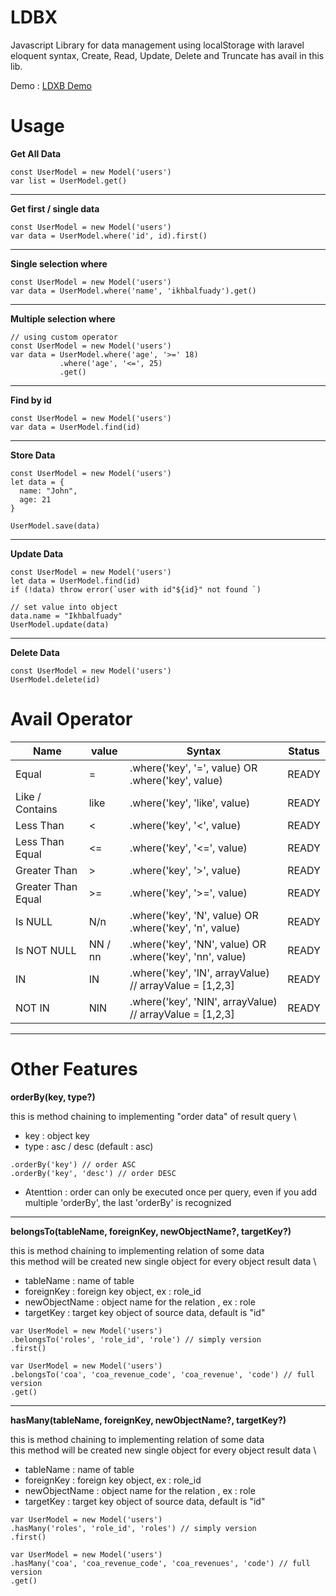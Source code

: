 # LDBX
Javascript Library for data management using localStorage with laravel eloquent syntax,
Create, Read, Update, Delete and Truncate has avail in this lib.

Demo : [LDXB Demo](https://ldbx.sopeus.com)

# Usage

**Get All Data**

```
const UserModel = new Model('users')
var list = UserModel.get()

```
___


**Get first / single data**

```
const UserModel = new Model('users')
var data = UserModel.where('id', id).first()

```
___

**Single selection where**

```
const UserModel = new Model('users')
var data = UserModel.where('name', 'ikhbalfuady').get()

```
___

**Multiple selection where**

```
// using custom operator
const UserModel = new Model('users')
var data = UserModel.where('age', '>=' 18)
           .where('age', '<=', 25)
           .get()

```
___

**Find by id**

```
const UserModel = new Model('users')
var data = UserModel.find(id)

```
___


**Store Data**

```
const UserModel = new Model('users')
let data = {
  name: "John",
  age: 21
}

UserModel.save(data)

```
___

**Update Data**

```
const UserModel = new Model('users')
let data = UserModel.find(id)
if (!data) throw error(`user with id"${id}" not found `)

// set value into object
data.name = "Ikhbalfuady"
UserModel.update(data)

```
___

**Delete Data**

```
const UserModel = new Model('users')
UserModel.delete(id)

```


# Avail Operator
| Name               | value   | Syntax                                                    | Status      |
|--------------------|---------|-----------------------------------------------------------|-------------|
| Equal              | =       | .where('key', '=', value) OR .where('key', value)         | READY       |
| Like / Contains    | like    | .where('key', 'like', value)                              | READY       |
| Less Than          | <       | .where('key', '<', value)                                 | READY       |
| Less Than Equal    | <=      | .where('key', '<=', value)                                | READY       |
| Greater Than       | >       | .where('key', '>', value)                                 | READY       |
| Greater Than Equal | >=      | .where('key', '>=', value)                                | READY       |
| Is NULL            | N/n     | .where('key', 'N', value) OR .where('key', 'n', value)    | READY       |
| Is NOT NULL        | NN / nn | .where('key', 'NN', value) OR .where('key', 'nn', value)  | READY       |
| IN                 | IN      | .where('key', 'IN', arrayValue)  // arrayValue =  [1,2,3] | READY       |
| NOT IN             | NIN     | .where('key', 'NIN', arrayValue)  // arrayValue =  [1,2,3]| READY       |

___

# Other Features

**orderBy(key, type?)**

this is method chaining to implementing "order data" of result query \
- key : object key
- type : asc / desc (default : asc)

```
.orderBy('key') // order ASC
.orderBy('key', 'desc') // order DESC

```

* Atenttion : order can only be executed once per query, even if you add multiple 'orderBy', the last 'orderBy' is recognized

___

**belongsTo(tableName, foreignKey, newObjectName?, targetKey?)**

this is method chaining to implementing relation of some data \
this method will be created new single object for every object result data \

- tableName : name of table
- foreignKey : foreign key object, ex : role_id
- newObjectName : object name for the relation , ex : role
- targetKey : target key object of source data, default is "id"


```
var UserModel = new Model('users')
.belongsTo('roles', 'role_id', 'role') // simply version
.first()

var UserModel = new Model('users')
.belongsTo('coa', 'coa_revenue_code', 'coa_revenue', 'code') // full version
.get()

```

___

**hasMany(tableName, foreignKey, newObjectName?, targetKey?)**

this is method chaining to implementing relation of some data \
this method will be created new single object for every object result data \

- tableName : name of table
- foreignKey : foreign key object, ex : role_id
- newObjectName : object name for the relation , ex : role
- targetKey : target key object of source data, default is "id"


```
var UserModel = new Model('users')
.hasMany('roles', 'role_id', 'roles') // simply version
.first()

var UserModel = new Model('users')
.hasMany('coa', 'coa_revenue_code', 'coa_revenues', 'code') // full version
.get()

```